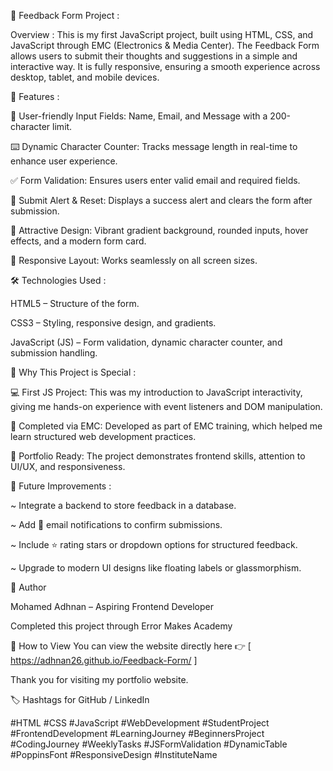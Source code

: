 📝 Feedback Form Project :

Overview :
This is my first JavaScript project, built using HTML, CSS, and JavaScript through EMC (Electronics & Media Center). The Feedback Form allows users to submit their thoughts and suggestions in a simple and interactive way. It is fully responsive, ensuring a smooth experience across desktop, tablet, and mobile devices.

🚀 Features :

👤 User-friendly Input Fields: Name, Email, and Message with a 200-character limit.

⌨️ Dynamic Character Counter: Tracks message length in real-time to enhance user experience.

✅ Form Validation: Ensures users enter valid email and required fields.

🎉 Submit Alert & Reset: Displays a success alert and clears the form after submission.

🎨 Attractive Design: Vibrant gradient background, rounded inputs, hover effects, and a modern form card.

📱 Responsive Layout: Works seamlessly on all screen sizes.


🛠 Technologies Used :

HTML5 – Structure of the form.

CSS3 – Styling, responsive design, and gradients.

JavaScript (JS) – Form validation, dynamic character counter, and submission handling.


🌟 Why This Project is Special :

💻 First JS Project: This was my introduction to JavaScript interactivity, giving me hands-on experience with event listeners and DOM manipulation.

🏫 Completed via EMC: Developed as part of EMC training, which helped me learn structured web development practices.

📁 Portfolio Ready: The project demonstrates frontend skills, attention to UI/UX, and responsiveness.


🔮 Future Improvements :

~ Integrate a backend to store feedback in a database.

~ Add 📧 email notifications to confirm submissions.

~ Include ⭐ rating stars or dropdown options for structured feedback.

~ Upgrade to modern UI designs like floating labels or glassmorphism.


🔹 Author

Mohamed Adhnan – Aspiring Frontend Developer

Completed this project through Error Makes Academy


📌 How to View You can view the website directly here 👉 [ https://adhnan26.github.io/Feedback-Form/ ]

Thank you for visiting my portfolio website.


🏷️ Hashtags for GitHub / LinkedIn

#HTML #CSS #JavaScript #WebDevelopment #StudentProject #FrontendDevelopment #LearningJourney #BeginnersProject #CodingJourney #WeeklyTasks #JSFormValidation #DynamicTable #PoppinsFont #ResponsiveDesign #InstituteName
